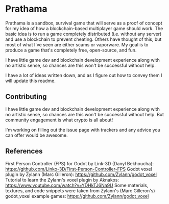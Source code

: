 # Prathama
Prathama is a sandbox, survival game that will serve as a proof of concept for my idea of how a blockchain-based multiplayer game should work. The basic idea is to run a game completely distributed (i.e. without any server) and use a blockchain to prevent cheating. Others have thought of this, but most of what I've seen are either scams or vaporware. My goal is to produce a game that's completely free, open-source, and fun.

I have little game dev and blockchain development experience along with no artistic sense, so chances are this won't be successful without help.

I have a lot of ideas written down, and as I figure out how to convey them I will update this readme.

## Contributing
I have little game dev and blockchain development experience along with no artistic sense, so chances are this won't be successful without help. But community engagement is what crypto is all about!

I'm working on filling out the issue page with trackers and any advice you can offer would be awesome.

## References
First Person Controller (FPS) for Godot by Link-3D (Danyl Bekhoucha): https://github.com/Linko-3D/First-Person-Controller-FPS
Godot voxel plugin by Zylann (Marc Gilleron): https://github.com/Zylann/godot_voxel
Tutorial to learn the Zylann's voxel plugin by Aknakos: https://www.youtube.com/watch?v=YDHkTJ6Na9U
Some materials, textures, and code snippets were taken from Zylann's (Marc Gilleron's) godot_voxel example games: https://github.com/Zylann/godot_voxel